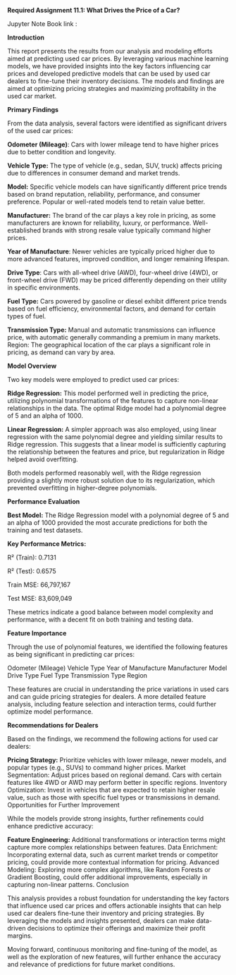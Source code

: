 **Required Assignment 11.1: What Drives the Price of a Car?**

Jupyter Note Book link :

**Introduction**

This report presents the results from our analysis and modeling efforts aimed at predicting used car prices. By leveraging various machine learning models, we have provided insights into the key factors influencing car prices and developed predictive models that can be used by used car dealers to fine-tune their inventory decisions. The models and findings are aimed at optimizing pricing strategies and maximizing profitability in the used car market.

**Primary Findings**

From the data analysis, several factors were identified as significant drivers of the used car prices:

**Odometer (Mileage)**: Cars with lower mileage tend to have higher prices due to better condition and longevity.

**Vehicle Type:** The type of vehicle (e.g., sedan, SUV, truck) affects pricing due to differences in consumer demand and market trends.

**Model:** Specific vehicle models can have significantly different price trends based on brand reputation, reliability, performance, and consumer preference. Popular or well-rated models tend to retain value better.

**Manufacturer:** The brand of the car plays a key role in pricing, as some manufacturers are known for reliability, luxury, or performance. Well-established brands with strong resale value typically command higher prices.

**Year of Manufacture**: Newer vehicles are typically priced higher due to more advanced features, improved condition, and longer remaining lifespan.

**Drive Type**: Cars with all-wheel drive (AWD), four-wheel drive (4WD), or front-wheel drive (FWD) may be priced differently depending on their utility in specific environments.

**Fuel Type:** Cars powered by gasoline or diesel exhibit different price trends based on fuel efficiency, environmental factors, and demand for certain types of fuel.

**Transmission Type:** Manual and automatic transmissions can influence price, with automatic generally commanding a premium in many markets.
Region: The geographical location of the car plays a significant role in pricing, as demand can vary by area.

**Model Overview**

Two key models were employed to predict used car prices:

**Ridge Regression:** This model performed well in predicting the price, utilizing polynomial transformations of the features to capture non-linear relationships in the data. The optimal Ridge model had a polynomial degree of 5 and an alpha of 1000.

**Linear Regression:** A simpler approach was also employed, using linear regression with the same polynomial degree and yielding similar results to Ridge regression. This suggests that a linear model is sufficiently capturing the relationship between the features and price, but regularization in Ridge helped avoid overfitting.

Both models performed reasonably well, with the Ridge regression providing a slightly more robust solution due to its regularization, which prevented overfitting in higher-degree polynomials.

**Performance Evaluation**

**Best Model:** The Ridge Regression model with a polynomial degree of 5 and an alpha of 1000 provided the most accurate predictions for both the training and test datasets.

**Key Performance Metrics:**

R² (Train): 0.7131

R² (Test): 0.6575

Train MSE: 66,797,167

Test MSE: 83,609,049

These metrics indicate a good balance between model complexity and performance, with a decent fit on both training and testing data.

**Feature Importance**

Through the use of polynomial features, we identified the following features as being significant in predicting car prices:

Odometer (Mileage)
Vehicle Type
Year of Manufacture
Manufacturer
Model
Drive Type
Fuel Type
Transmission Type
Region

These features are crucial in understanding the price variations in used cars and can guide pricing strategies for dealers. A more detailed feature analysis, including feature selection and interaction terms, could further optimize model performance.

**Recommendations for Dealers**

Based on the findings, we recommend the following actions for used car dealers:

**Pricing Strategy:** Prioritize vehicles with lower mileage, newer models, and popular types (e.g., SUVs) to command higher prices.
Market Segmentation: Adjust prices based on regional demand. Cars with certain features like 4WD or AWD may perform better in specific regions.
Inventory Optimization: Invest in vehicles that are expected to retain higher resale value, such as those with specific fuel types or transmissions in demand.
Opportunities for Further Improvement

While the models provide strong insights, further refinements could enhance predictive accuracy:

**Feature Engineering:** Additional transformations or interaction terms might capture more complex relationships between features.
Data Enrichment: Incorporating external data, such as current market trends or competitor pricing, could provide more contextual information for pricing.
Advanced Modeling: Exploring more complex algorithms, like Random Forests or Gradient Boosting, could offer additional improvements, especially in capturing non-linear patterns.
Conclusion

This analysis provides a robust foundation for understanding the key factors that influence used car prices and offers actionable insights that can help used car dealers fine-tune their inventory and pricing strategies. By leveraging the models and insights presented, dealers can make data-driven decisions to optimize their offerings and maximize their profit margins.

Moving forward, continuous monitoring and fine-tuning of the model, as well as the exploration of new features, will further enhance the accuracy and relevance of predictions for future market conditions.
